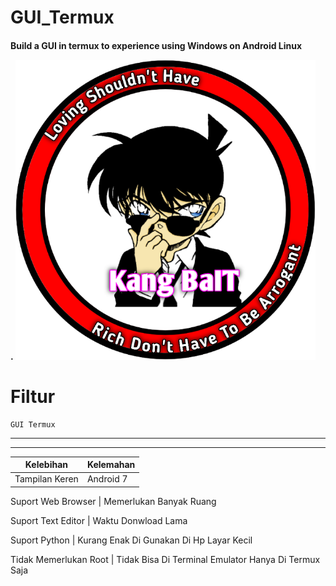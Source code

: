 # GUI_Termux
<h4>Build a GUI in termux to experience using Windows on Android Linux





.
![GitHub Logo](/docs/20210322_094134.png)




# Filtur


    GUI Termux
--------------------------------

------------------------------------------------
   Kelebihan           |          Kelemahan        
---------------------- | -----------------------
Tampilan Keren | Android 7 

Suport Web Browser | Memerlukan Banyak Ruang

Suport Text Editor | Waktu Donwload Lama

Suport Python | Kurang Enak Di Gunakan Di Hp Layar Kecil

Tidak Memerlukan Root | Tidak Bisa Di Terminal Emulator Hanya Di Termux Saja









